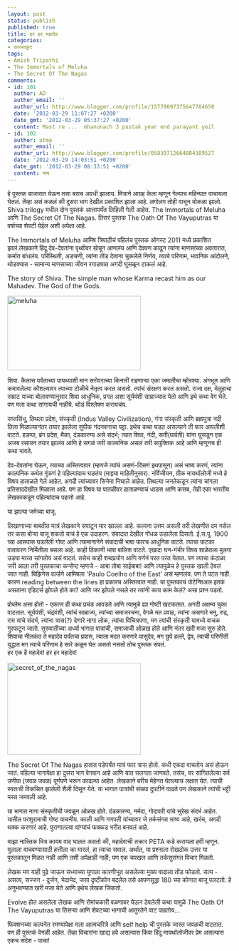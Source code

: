 ```yaml
---
layout: post
status: publish
published: true
title: हर हर महादेव
categories:
- काथ्याकूट
tags:
- Amish Tripathi
- The Immortals of Meluha
- The Secret Of The Nagas
comments:
- id: 101
  author: AD
  author_email: ''
  author_url: http://www.blogger.com/profile/15778097375647784650
  date: '2012-03-29 11:07:27 +0200'
  date_gmt: '2012-03-29 05:37:27 +0200'
  content: Mast re ...  mhanunach 3 pustak year end parayant yeil
- id: 102
  author: atma
  author_email: ''
  author_url: http://www.blogger.com/profile/05839712664884389527
  date: '2012-03-29 14:03:51 +0200'
  date_gmt: '2012-03-29 08:33:51 +0200'
  content: यप्प
---
```

हे पुस्तक बाजारात येऊन तसा बराच अवधी झालाय. मित्राने आग्रह केला म्हणून गेल्याच महिन्यात वाचायला घेतलं. तेंव्हा असं कळलं की दुसरा भाग देखील प्रकाशित झाला आहे. लगोलग तोही वाचून मोकळा झालो. Shiva trilogy मधील दोन पुस्तकं आत्तापर्यंत लिहिली गेली आहेत. The Immortals of Meluha आणि The Secret Of The Nagas. तिसरं पुस्तक The Oath Of The Vayuputras या वर्षाच्या शेवटी येईल अशी अपेक्षा आहे.

The Immortals of Meluha आमिष त्रिपाठीचं पहिलंच पुस्तक ऑगस्ट 2011 मध्ये प्रकाशित झालं.लेखकाने हिंदू देव-देवतांना पृथ्वीवर खेचून आणलंय आणि देवपण काढून त्यांना माणसांच्या अवतारात, कर्मात बांधलंय. परिस्थिती, अडचणी, त्यांना तोंड देताना चुकलेले निर्णय, त्याचे परिणाम, भावनिक आंदोलने, थोडक्यात - सामान्य माणसाच्या जीवन रगाड्यात अगदी घुसळून टाकलं आहे.


The story of Shiva. The simple man whose Karma recast him as our Mahadev. The God of the Gods.

<a href="http://www.mahind.in/wp-content/uploads/2012/03/meluha.jpg"><img src="http://www.mahind.in/wp-content/uploads/2012/03/meluha-300x167.jpg" alt="meluha" width="300" height="167" class="alignleft size-medium wp-image-235" /></a>

शिवा. कैलास पर्वताच्या पायथ्याशी मान सरोवराच्या किनारी राहणाऱ्या एका जमातीचा म्होरक्या. अंगभूत आणि कमावलेल्या कौशल्यावर त्याच्या टोळीचे नेतृत्व करत असतो. त्यांचं संरक्षण करत असतो. राजा दक्ष, मेलुहाचा सम्राट याच्या बोलावण्यानुसार शिवा आधुनिक, प्रगत अशा सूर्यवंशी साम्राज्यात येतो आणि इथे कथा वेग घेते. पण मला कथा सांगायची नाहीये. थोडं विश्लेषण करायचंय.

सप्तसिंधू, तिथला प्रदेश, संस्कृती (Indus Valley Civilization), गंगा संस्कृती आणि ब्रह्मपुत्रा नदी तिला मिळाल्यानंतर तयार झालेला सुपीक नंदनवनाचा पट्टा. इथेच कथा घडत असल्याने ती फार आपलीशी वाटते. हडप्पा, ब्रंग प्रदेश, मैका, दंडकारण्य असे संदर्भ; त्यात शिवा, नंदी, सती(पार्वती) यांना घुसडून एक अजब रसायन तयार झालंय आणि हे सगळं जरी काल्पनिक असलं तरी सयुक्तिक आहे आणि म्हणूनच ही कथा भावते.

देव-देवतांना घेऊन, त्याच्या अस्तित्वावर (म्हणजे त्यांचं असणं-दिसणं इथपासून) असं भाष्य करणं, त्यांना काल्पनिक कथेत गुंफणं हे पहिल्यांदाच घडतंय (माझ्या माहितीनुसार). नॉर्वेजीयन, ग्रीक मायथॉलोजी मध्ये हे विषय हाताळले गेले आहेत. अगदी त्यांच्यावर सिनेमा निघाले आहेत. तिथल्या जनतेकडून त्यांना चांगला प्रतिसाददेखील मिळाला आहे. पण हा विषय या पातळीवर हाताळण्याचं धाडस आणि कसब, तेही एका भारतीय लेखकाकडून पहिल्यांदाच पहातो आहे.

या झाल्या जमेच्या बाजू.

लिखाणाच्या बाबतीत मात्रं लेखकाने सपाटून मार खाल्ला आहे. कल्पना उत्तम असली तरी लेखणीत दम नसेल तर कसा बोऱ्या वाजू शकतो याचं हे एक उदाहरण. संवादात देखील गोंधळ उडालेला दिसतो. ई.स.पू. 1900 च्या आसपास घडलेली गोष्ट आणि त्यामानानेने संवादाची भाषा फारच आधुनिक वाटते. त्याचा फटका वातावरण निर्मितीला बसला आहे. काही ठिकाणी भाषा बालिश वाटते. एखादा घन-गंभीर विषय शाळेतला मुलगा उड्या मारत सांगतोय असं वाटतं. तसेच काही शब्दप्रयोग आणि वर्णनं परत परत येतात. पण त्याचा कंटाळा जरी आला तरी पुस्तकाचा कन्सेप्ट म्हणजे - आबा तोबा साईबाबा! आणि त्यामुळेच हे पुस्तक खाली ठेवलं जात नाही. बिझिनेस वर्ल्डने आमिषला 'Paulo Coelho of the East' असं म्हणलंय. पण ते पटत नाही. कारण reading between the lines हा प्रकारच अस्तित्वात नाही. या पुस्तकाचं पोटेन्शिअल इतकं असताना एडिटर्स झोपले होते का? आणि जर झोपले नसले तर त्यांनी काय काम केलं? असा प्रश्न पडतो.

प्रोब्लेम असा होतो - एकतर ही कथा प्रचंड आवडते आणि त्यामुळे ह्या गोष्टी खटकतात. अगदी अक्षम्य चुका वाटतात. सूर्यवंशी, चंद्रवंशी, त्यांचं साम्राज्य, त्यांच्या समाजरचना, वेगळे मत प्रवाह, त्यांना असणारे मनु, रुद्र, राम यांचे संदर्भ, त्यांना त्रास(?) देणारे नागा लोक, त्यांचा विचित्रपणा, मग त्यांची संस्कृती यामध्ये वाचक गुरफटून जातो. सुरुवातीच्या अर्ध्या भागात पात्रांची, समाजाची ओळख होते आणि नंतर खरी मजा सुरु होते. शिवाचा नीलकंठ ते महादेव पर्यंतचा प्रवास, त्याला मदत करणारे वासुदेव, मग छुपे हल्ले, द्वेष, त्याची परिणीती युद्धात मग त्याचे परिणाम हे सारे कळून घेत असतो नसतो तोच पुस्तक संपतं.<br />
हर एक है महादेव! हर हर महादेव!

<a href="http://www.mahind.in/wp-content/uploads/2012/03/secret_of_the_nagas.jpg"><img src="http://www.mahind.in/wp-content/uploads/2012/03/secret_of_the_nagas-300x206.jpg" alt="secret_of_the_nagas" width="300" height="206" class="alignright size-medium wp-image-236" /></a>

The Secret Of The Nagas हातात पडेपर्यंत मात्रं फार त्रास होतो. कधी एकदा वाचतोय असं होऊन जातं. पहिल्या भागापेक्षा हा दुसरा भाग वेगवान आहे आणि यात सलगता जाणवते. तसंच, वर सांगितलेल्या सर्व उणीवा (जवळ जवळ) पूर्णपणे भरून काढल्या आहेत. लेखकाने बरीच मेहेनत घेतल्याचं लक्षात येतं. त्याची स्वतःची विकसित झालेली शैली दिसून येते. या भागात पात्रांची संख्या दुपटीने वाढते पण लेखकाने त्यांची भट्टी मस्त जमवली आहे.

या भागात नागा संस्कृतीची जवळून ओळख होते. दंडकारण्य, नर्मदा, गोदावरी यांचे सुरेख संदर्भ आहेत. यातील परशुरामाची गोष्ट वाचनीय. काली आणि गणपती यांच्यावर जे तर्कसंगत भाष्य आहे, खरंच, अगदी थक्क करणारं आहे. पुराणातल्या वांग्यांचं फक्कड भरीत बनवलं आहे.

माझा नास्तिक मित्र कायम वाद घालत असतो की, महादेवाची तक्रार PETA कडे करायला हवी म्हणून. मुलाला वाचवण्यासाठी हत्तीला का मारलं, हा त्याचा सवाल. अर्थात, या प्रश्नाला रोखठोक उत्तर या पुस्तकातून मिळत नाही आणि तशी अपेक्षाही नाही; पण एक चपखल आणि तर्कसुसंगत विचार मिळतो.

लेखक मग याही पुढे जाऊन सध्याच्या युगाला कारणीभूत असलेल्या मुख्य वादाला तोंड फोडतो. सत्य - असत्य, सज्जन - दुर्जन, भेदाभेद, जसा दृष्टीकोन बदलेल तसे आपणसुद्धा 180 च्या कोनात बाजू पलटतो. हे अनुभवण्यात खरी मजा येते आणि इथेच लेखक जिंकतो.

Evolve होत असलेला लेखक आणि रोमांचकारी वळणावर येऊन ठेपलेली कथा यामुळे The Oath Of The Vayuputras या तिसऱ्या आणि शेवटच्या भागाची आतुरतेने वाट पाहतोय...

फिक्शनच्या कल्पनेत रमण्यापेक्षा मला आत्मचरित्रे आणि self help ची पुस्तके जास्त जवळची वाटतात. पण ही पुस्तकं वेगळी आहेत. तेंव्हा विचारांना खाद्य हवे असल्यास किंवा हिंदू मायथॉलोजीवर प्रेम असल्यास एकच संदेश - वाचा!

